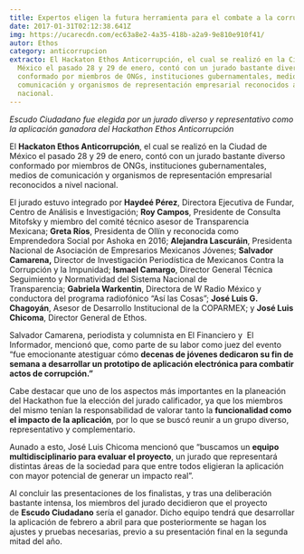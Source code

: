 ```yaml
---
title: Expertos eligen la futura herramienta para el combate a la corrupción
date: 2017-01-31T02:12:38.641Z
img: https://ucarecdn.com/ec63a8e2-4a35-418b-a2a9-9e810e910f41/
autor: Ethos
category: anticorrupcion
extracto: El Hackaton Ethos Anticorrupción, el cual se realizó en la Ciudad de
  México el pasado 28 y 29 de enero, contó con un jurado bastante diverso
  conformado por miembros de ONGs, instituciones gubernamentales, medios de
  comunicación y organismos de representación empresarial reconocidos a nivel
  nacional.
---
```

*Escudo Ciudadano fue elegida por un jurado diverso y representativo como la aplicación ganadora del Hackathon Ethos Anticorrupción*

El **Hackaton Ethos Anticorrupción**, el cual se realizó en la Ciudad de México el pasado 28 y 29 de enero, contó con un jurado bastante diverso conformado por miembros de ONGs, instituciones gubernamentales, medios de comunicación y organismos de representación empresarial reconocidos a nivel nacional.

El jurado estuvo integrado por **Haydeé Pérez**, Directora Ejecutiva de Fundar, Centro de Análisis e Investigación; **Roy Campos**, Presidente de Consulta Mitofsky y miembro del comité técnico asesor de Transparencia Mexicana; **Greta Ríos**, Presidenta de Ollín y reconocida como Emprendedora Social por Ashoka en 2016; **Alejandra Lascuráin**, Presidenta Nacional de Asociación de Empresarios Mexicanos Jóvenes; **Salvador Camarena,** Director de Investigación Periodística de Mexicanos Contra la Corrupción y la Impunidad; **Ismael Camargo**, Director General Técnica Seguimiento y Normatividad del Sistema Nacional de Transparencia; **Gabriela Warkentin**, Directora de W Radio México y conductora del programa radiofónico “Así las Cosas”; **José Luis G. Chagoyán**, Asesor de Desarrollo Institucional de la COPARMEX; y **José Luis Chicoma**, Director General de Ethos.

Salvador Camarena, periodista y columnista en El Financiero y  El Informador, mencionó que, como parte de su labor como juez del evento “fue emocionante atestiguar cómo **decenas de jóvenes dedicaron su fin de semana a desarrollar un prototipo de aplicación electrónica para combatir actos de corrupción.”**

Cabe destacar que uno de los aspectos más importantes en la planeación del Hackathon fue la elección del jurado calificador, ya que los miembros del mismo tenían la responsabilidad de valorar tanto la **funcionalidad como el impacto de la aplicación**, por lo que se buscó reunir a un grupo diverso, representativo y complementario.

Aunado a esto, José Luis Chicoma mencionó que “buscamos un **equipo multidisciplinario para evaluar el proyecto**, un jurado que representará distintas áreas de la sociedad para que entre todos eligieran la aplicación con mayor potencial de generar un impacto real”.

Al concluir las presentaciones de los finalistas, y tras una deliberación bastante intensa, los miembros del jurado decidieron que el proyecto de **Escudo Ciudadano** sería el ganador. Dicho equipo tendrá que desarrollar la aplicación de febrero a abril para que posteriormente se hagan los ajustes y pruebas necesarias, previo a su presentación final en la segunda mitad del año.